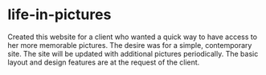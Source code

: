# life-in-pictures
Created this website for a client who wanted a quick way to have access to her more memorable pictures. The desire was for a simple, contemporary site. The site will be updated with additional pictures periodically. The basic layout and design features are at the request of the client.
